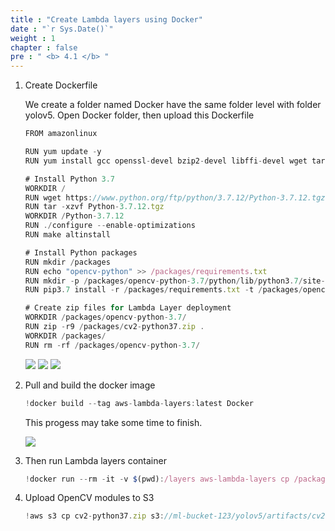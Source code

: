 ```yaml
---
title : "Create Lambda layers using Docker"
date : "`r Sys.Date()`"
weight : 1
chapter : false
pre : " <b> 4.1 </b> "
---
```



1. Create Dockerfile
    
    We create a folder named Docker have the same folder level with folder yolov5. Open Docker folder, then upload this Dockerfile
    
    ```jsx
    FROM amazonlinux
    
    RUN yum update -y
    RUN yum install gcc openssl-devel bzip2-devel libffi-devel wget tar gzip zip zlib-devel make -y
    
    # Install Python 3.7
    WORKDIR /
    RUN wget https://www.python.org/ftp/python/3.7.12/Python-3.7.12.tgz
    RUN tar -xzvf Python-3.7.12.tgz
    WORKDIR /Python-3.7.12
    RUN ./configure --enable-optimizations
    RUN make altinstall
    
    # Install Python packages
    RUN mkdir /packages
    RUN echo "opencv-python" >> /packages/requirements.txt
    RUN mkdir -p /packages/opencv-python-3.7/python/lib/python3.7/site-packages
    RUN pip3.7 install -r /packages/requirements.txt -t /packages/opencv-python-3.7/python/lib/python3.7/site-packages
    
    # Create zip files for Lambda Layer deployment
    WORKDIR /packages/opencv-python-3.7/
    RUN zip -r9 /packages/cv2-python37.zip .
    WORKDIR /packages/
    RUN rm -rf /packages/opencv-python-3.7/
    ```
    
    ![](/images/lambda/006.png)
    ![](/images/lambda/007.png)
    ![](/images/lambda/008.png)
    
2. Pull and build the docker image
    
    ```jsx
    !docker build --tag aws-lambda-layers:latest Docker
    ```
    
    This progess may take some time to finish.
    
    ![](/images/lambda/buildimage.png)
    
3. Then run Lambda layers container
    
    ```jsx
    !docker run --rm -it -v $(pwd):/layers aws-lambda-layers cp /packages/cv2-python37.zip /layers
    ```
    
4. Upload OpenCV modules to S3
    
    ```jsx
    !aws s3 cp cv2-python37.zip s3://ml-bucket-123/yolov5/artifacts/cv2-python37.zip
    ```
    